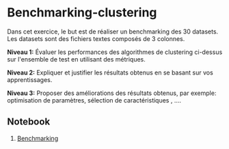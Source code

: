 # Benchmarking-clustering

Dans cet exercice, le but est de réaliser un benchmarking des 30 datasets. Les datasets sont des fichiers textes composés de 3 colonnes. 

**Niveau 1:**
Évaluer les performances des algorithmes de clustering ci-dessus sur l'ensemble de test en utilisant des métriques.

**Niveau 2:**
Expliquer et justifier les résultats obtenus en se basant sur vos apprentissages.

**Niveau 3:**
Proposer des améliorations des résultats obtenus, par exemple: optimisation de paramètres, sélection de caractéristiques , ....


## **Notebook**
1.   [Benchmarking](fdfdfdddff)
